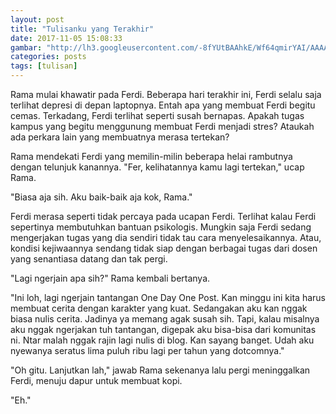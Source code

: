 ```yaml
---
layout: post
title: "Tulisanku yang Terakhir"
date: 2017-11-05 15:08:33
gambar: "http://lh3.googleusercontent.com/-8fYUtBAAhkE/Wf64qmirYAI/AAAAAAAACpo/hyMq_Z9qVw03gZDuDcAGUIBaIX7FoP3DQCLcBGAs/s900/356584643.jpg"
categories: posts
tags: [tulisan]
---
```


Rama mulai khawatir pada Ferdi. Beberapa hari terakhir ini, Ferdi selalu saja terlihat depresi di depan laptopnya. Entah apa yang membuat Ferdi begitu cemas. Terkadang, Ferdi terlihat seperti susah bernapas. Apakah tugas kampus yang begitu menggunung membuat Ferdi menjadi stres? Ataukah ada perkara lain yang membuatnya merasa tertekan?

Rama mendekati Ferdi yang memilin-milin beberapa helai rambutnya dengan telunjuk kanannya. "Fer, kelihatannya kamu lagi tertekan," ucap Rama.

"Biasa aja sih. Aku baik-baik aja kok, Rama."

Ferdi merasa seperti tidak percaya pada ucapan Ferdi. Terlihat kalau Ferdi sepertinya membutuhkan bantuan psikologis. Mungkin saja Ferdi sedang mengerjakan tugas yang dia sendiri tidak tau cara menyelesaikannya. Atau, kondisi kejiwaannya sendang tidak siap dengan berbagai tugas dari dosen yang senantiasa datang dan tak pergi.

"Lagi ngerjain apa sih?" Rama kembali bertanya.

"Ini loh, lagi ngerjain tantangan One Day One Post. Kan minggu ini kita harus membuat cerita dengan karakter yang kuat. Sedangakan aku kan nggak biasa nulis cerita. Jadinya ya memang agak susah sih. Tapi, kalau misalnya aku nggak ngerjakan tuh tantangan, digepak aku bisa-bisa dari komunitas ni. Ntar malah nggak rajin lagi nulis di blog. Kan sayang banget. Udah aku nyewanya seratus lima puluh ribu lagi per tahun yang dotcomnya."

"Oh gitu. Lanjutkan lah," jawab Rama sekenanya lalu pergi meninggalkan Ferdi, menuju dapur untuk membuat kopi.

"Eh."